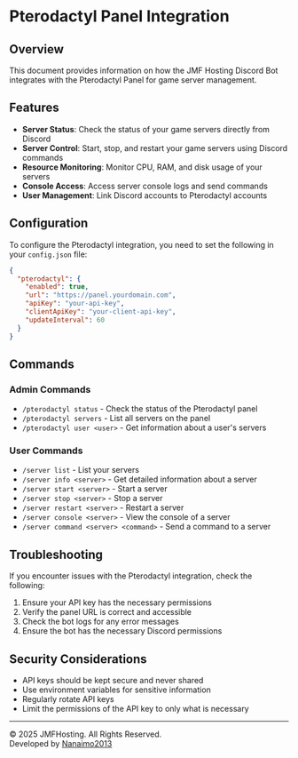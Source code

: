 # Pterodactyl Panel Integration

## Overview

This document provides information on how the JMF Hosting Discord Bot integrates with the Pterodactyl Panel for game server management.

## Features

- **Server Status**: Check the status of your game servers directly from Discord
- **Server Control**: Start, stop, and restart your game servers using Discord commands
- **Resource Monitoring**: Monitor CPU, RAM, and disk usage of your servers
- **Console Access**: Access server console logs and send commands
- **User Management**: Link Discord accounts to Pterodactyl accounts

## Configuration

To configure the Pterodactyl integration, you need to set the following in your `config.json` file:

```json
{
  "pterodactyl": {
    "enabled": true,
    "url": "https://panel.yourdomain.com",
    "apiKey": "your-api-key",
    "clientApiKey": "your-client-api-key",
    "updateInterval": 60
  }
}
```

## Commands

### Admin Commands

- `/pterodactyl status` - Check the status of the Pterodactyl panel
- `/pterodactyl servers` - List all servers on the panel
- `/pterodactyl user <user>` - Get information about a user's servers

### User Commands

- `/server list` - List your servers
- `/server info <server>` - Get detailed information about a server
- `/server start <server>` - Start a server
- `/server stop <server>` - Stop a server
- `/server restart <server>` - Restart a server
- `/server console <server>` - View the console of a server
- `/server command <server> <command>` - Send a command to a server

## Troubleshooting

If you encounter issues with the Pterodactyl integration, check the following:

1. Ensure your API key has the necessary permissions
2. Verify the panel URL is correct and accessible
3. Check the bot logs for any error messages
4. Ensure the bot has the necessary Discord permissions

## Security Considerations

- API keys should be kept secure and never shared
- Use environment variables for sensitive information
- Regularly rotate API keys
- Limit the permissions of the API key to only what is necessary

---

© 2025 JMFHosting. All Rights Reserved.  
Developed by [Nanaimo2013](https://github.com/Nanaimo2013) 